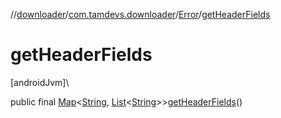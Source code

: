 //[downloader](../../../index.md)/[com.tamdevs.downloader](../index.md)/[Error](index.md)/[getHeaderFields](get-header-fields.md)

# getHeaderFields

[androidJvm]\

public final [Map](https://developer.android.com/reference/kotlin/java/util/Map.html)&lt;[String](https://developer.android.com/reference/kotlin/java/lang/String.html), [List](https://developer.android.com/reference/kotlin/java/util/List.html)&lt;[String](https://developer.android.com/reference/kotlin/java/lang/String.html)&gt;&gt;[getHeaderFields](get-header-fields.md)()
